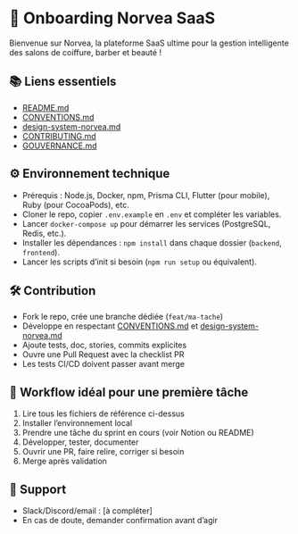 # 🚀 Onboarding Norvea SaaS

Bienvenue sur Norvea, la plateforme SaaS ultime pour la gestion intelligente des salons de coiffure, barber et beauté !

## 📚 Liens essentiels
- [README.md](./README.md)
- [CONVENTIONS.md](./CONVENTIONS.md)
- [design-system-norvea.md](./design-system-norvea.md)
- [CONTRIBUTING.md](./CONTRIBUTING.md)
- [GOUVERNANCE.md](./GOUVERNANCE.md)

## ⚙️ Environnement technique
- Prérequis : Node.js, Docker, npm, Prisma CLI, Flutter (pour mobile), Ruby (pour CocoaPods), etc.
- Cloner le repo, copier `.env.example` en `.env` et compléter les variables.
- Lancer `docker-compose up` pour démarrer les services (PostgreSQL, Redis, etc.).
- Installer les dépendances : `npm install` dans chaque dossier (`backend`, `frontend`).
- Lancer les scripts d’init si besoin (`npm run setup` ou équivalent).

## 🛠️ Contribution
- Fork le repo, crée une branche dédiée (`feat/ma-tache`)
- Développe en respectant [CONVENTIONS.md](./CONVENTIONS.md) et [design-system-norvea.md](./design-system-norvea.md)
- Ajoute tests, doc, stories, commits explicites
- Ouvre une Pull Request avec la checklist PR
- Les tests CI/CD doivent passer avant merge

## 🏁 Workflow idéal pour une première tâche
1. Lire tous les fichiers de référence ci-dessus
2. Installer l’environnement local
3. Prendre une tâche du sprint en cours (voir Notion ou README)
4. Développer, tester, documenter
5. Ouvrir une PR, faire relire, corriger si besoin
6. Merge après validation

## 💬 Support
- Slack/Discord/email : [à compléter]
- En cas de doute, demander confirmation avant d’agir 